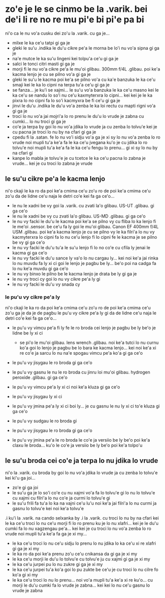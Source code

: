 zo'e je le se cinmo be la .varik. bei de'i li re no re mu pi'e bi pi'e pa bi
============================================================================

ni'o ca le nu vo'a cusku dei zo'u la .varik. cu ga je...

* milxe le ka ce'u tatpi gi ga je
* gleki le su'u .indika le du'u cikre pe'a le morna be lo'i nu vo'a sipna gi ga je
* na'e mutce le ka su'u lingeni kei tolpu'a ce'u gi ga je
* salci le tonci citri masti gi ga je
* morji fi le nu vo'a cikre pe'a le mu'oi glibau. 300mm f/4L .glibau. poi ke'a kacma lenjo je cu se pilno vo'a gi ga je
* gleki le su'u le kacma poi ke'a se pilno vo'a cu ka'e banzuka le ka ce'u smaji kei le ka lo cipni na terpa tu'a ce'u gi ga je
* se fanza... je ku'i se xajmi... le su'u vo'a banzuka le ka ce'u masno kei le ka ce'u se nandu lo so'i nu ce'u kaxmyterxra lo cipni... kei kei je le ka pixra lo no cipni fa lo so'i kacmyxra be fi ce'u gi ga je
* jinvi le du'u .indika le du'u vo'a zenba le ka loi rectu cu mapti rigni vo'a gi ga je
* troci lo nu vo'a jai mojri'a lo ro prenu le du'u lo vrude je zabna cu cumki... lo nu troci gi ga je
* co'e ja terpa by goi lo nu vo'a jdika lo vrude ja cu zenba lo tolvu'e kei je cu pacna je troci lo nu by na cfari gi ga je
* cpedu fi la .satan. fe lo nu vo'i sidju vo'a ga je xi sy lo nu vo'a zenba lo ro vrude noi mupli tu'a ke'a fa le ka ce'u jvegana ku'o je cu jdika lo ro tolvu'e noi mupli tu'a ke'a fa le ka ce'u fengu lo prenu... gi xi sy lo nu by na cfari gi
* kanpe lo mabla je tolvu'e je cu tcetce le ka ce'u pacna lo zabna je vrude... kei je cu troci lo zabna je vrude

## le su'u cikre pe'a le kacma lenjo
ni'o ckaji le ka ro da poi ke'a cmima ce'u zo'u ro de poi ke'a cmima ce'u zo'u da de lidne ce'u naja le detri co'e kei fa ga ce'o...

* le nu le xadni be vy goi la .varik. cu zvati la'o glibau. US-UT .glibau. gi ga ce'o
* le nu le xadni be vy cu zvati la'o glibau. US-MD .glibau. gi ga ce'o
* le nu vy facki le du'u le kacma poi ke'a se pilno vy cu fliba lo ka lenjo fi le me'oi .sensor. be ce'u fa ly goi le mu'oi glibau. Canon EF 400mm f/4L USM .glibau. poi ke'a kacma lenjo je cu se pilno vy le ka filri'a lo nu vy kacmyterxra lo cipni fa lo nu ce'u lenjo fi lo cipni fe le kacma je se pilno be vy gi ga ce'o
* le nu vy facki le du'u tu'a le su'u lenjo fi lo no co'e cu cfila ly jenai le kacma gi ga ce'o
* le nu vy facki le du'u sance ly va'o lo nu cargau ly... kei noi ke'a jai rinka lo nu muvdu fa ly xi ci goi le lenjo je pagbu be ly... be'o poi na cadga fa lo nu ke'a muvdu gi ga ce'o
* le nu vy binxo le pilno be le kacma lenjo je drata be ly gi ga je
* le nu vy troci cy goi lo nu vy cikre pe'a ly gi
* le nu vy facki le du'u vy snada cy

### le pu'u vy cikre pe'a ly
ni'o ckaji le ka ro da poi ke'a cmima ce'u zo'u ro de poi ke'a cmima ce'u zo'u ga je da je de pagbu le pu'u vy cikre pe'a ly gi da de lidne ce'u naja le detri co'e kei fa ga ce'o...

* le pu'u vy vimcu pe'a fi ly fe le ro broda cei lenjo je pagbu be ly be'o je lidne be ly xi ci

  * se pi'o le mu'oi glibau. lens wrench .glibau. noi ke'a tutci lo nu curnu ko'a goi lo lenjo je pagbu be lo bara ke kacma lenjo... kei noi ke'a xi re co'e ja sarcu lo nu na'e spogau vimcu pe'a ko'a gi ga ce'o

* le pu'u vy jisygau le ro broda gi ga ce'o
* le pu'u vy gasnu le nu le ro broda cu jinru loi mu'oi glibau. hydrogen peroxide .glibau. gi ga ce'o
* le pu'u vy vimcu pe'a ly xi ci noi ke'a kluza gi ga ce'o
* le pu'u vy jisygau ly xi ci
* le pu'u vy jmina pe'a ly xi ci boi ly... je cu gasnu le nu ly xi ci to'e kluza gi ga ce'o
* le pu'u vy sudgau le ro broda gi
* le pu'u vy jisygau le ro broda gi ga ce'o
* le pu'u vy jmina pe'a le ro broda le co'e ja versiio be ly be'o poi ke'a claxu le broda... ku'o le co'e ja versiio be ly be'o poi ke'a tolpo'u

## le su'u broda cei co'e ja terpa lo nu jdika lo vrude
ni'o la .varik. cu broda by goi lo nu vo'a jdika lo vrude ja cu zenba lo tolvu'e kei ki'u ga joi...

* zo'e gi ga joi
* le su'u ga je lo so'i co'e cu nu xajmi vo'a fa lo tolvu'e gi lo nu lo tolvu'e cu xajmi cu filri'a lo nu co'e ja curmi lo tolvu'e gi
* le su'u frili fa tu'a lo ka na vajni ce'u lu'u noi ke'a jai filri'a lo nu curmi ja gasnu lo tolvu'e kei noi ke'a tolvu'e

.i ku'i la .varik. na cando selxanka by  .i la .varik. cu troci lo nu by na cfari kei le ka ce'u troci lo nu ce'u morji fi lo ro prenu ku je lo nu xlafri... kei je le du'u cumki fa lo nu xagzengau pe'a... kei kei je cu troci lo nu vo'a zenba lo ro vrude noi mupli tu'a ke'a fa ga je xi my...

* le ka ce'u troci lo nu ce'u sidju lo prenu lo nu jdika lo ka ce'u xi re xlafri gi ga je xi my
* le ka ro da poi ke'a prenu zo'u ce'u cnikansa da gi ga je xi my
* le ka ce'u morji le du'u lo tolvu'e cu tolvu'e ju cu xajmi gi ga je xi my
* le ka ce'u jurpei pu lo nu zukre gi ga je xi my
* le ka ce'u jurpei tu'a ko'a goi lo pu zukte be ce'u je cu troci lo nu cilre fo ko'a gi xi my
* le ka ce'u troci lo nu lo prenu... noi vo'a mupli tu'a ke'a xi re ku'o... cu morji le du'u cumki fa lo vrude je zabna... kei kei lo nu ce'u gasnu lo vrude je zabna
